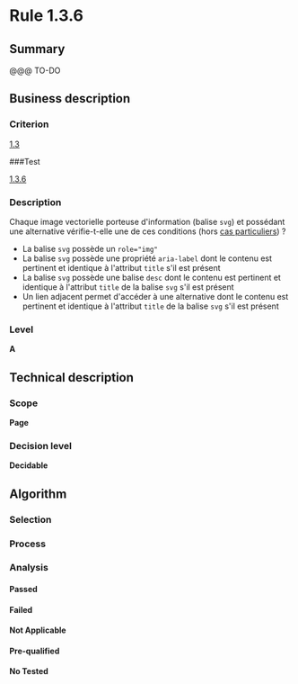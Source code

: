 # Rule 1.3.6

## Summary

@@@ TO-DO

## Business description

### Criterion

[1.3](http://references.modernisation.gouv.fr/sites/default/files/RGAA3_RC2-1/referentiel_technique.htm#crit-1-3)

###Test

[1.3.6](http://references.modernisation.gouv.fr/sites/default/files/RGAA3_RC2-1/referentiel_technique.htm#test-1-3-6)

### Description

Chaque image vectorielle porteuse d'information (balise `svg`) et poss&eacute;dant une alternative v&eacute;rifie-t-elle une de ces conditions (hors <a href="http://references.modernisation.gouv.fr/sites/default/files/RGAA3_RC2-1/cas_particulier.htm#cpCrit1-3" title="Cas particuliers pour le crit&egrave;re 1.3">cas particuliers</a>) ? 
 
 * La balise `svg` poss&egrave;de un `role="img"` 
 * La balise `svg` poss&egrave;de une propri&eacute;t&eacute; `aria-label` dont le contenu est pertinent et identique &agrave; l'attribut `title` s'il est pr&eacute;sent 
 * La balise `svg` poss&egrave;de une balise `desc` dont le contenu est pertinent et identique &agrave; l'attribut `title` de la balise `svg` s'il est pr&eacute;sent 
 * Un lien adjacent permet d'acc&eacute;der &agrave; une alternative dont le contenu est pertinent et identique &agrave; l'attribut `title` de la balise `svg` s'il est pr&eacute;sent 


### Level

**A**

## Technical description

### Scope

**Page**

### Decision level

**Decidable**

## Algorithm

### Selection

### Process

### Analysis

#### Passed

#### Failed

#### Not Applicable

#### Pre-qualified

#### No Tested 






